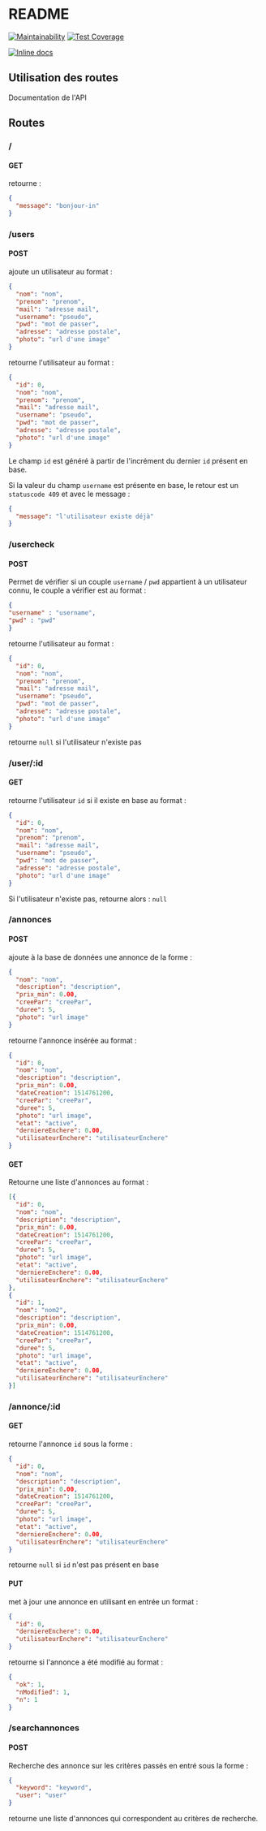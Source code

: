 # README

[![Maintainability](https://api.codeclimate.com/v1/badges/aded628a1df99b5e9bd1/maintainability)](https://codeclimate.com/github/FarahonKhwaja/back-eBAI/maintainability)  [![Test Coverage](https://api.codeclimate.com/v1/badges/aded628a1df99b5e9bd1/test_coverage)](https://codeclimate.com/github/FarahonKhwaja/back-eBAI/test_coverage)

[![Inline docs](http://inch-ci.org/github/FarahonKhwaja/back-eBAI.svg?branch=master)](http://inch-ci.org/github/FarahonKhwaja/back-eBAI)

## Utilisation des routes

Documentation de l'API

## Routes

### /

#### GET

retourne :

```json
{
  "message": "bonjour-in"
}
```

### /users

#### POST

ajoute un utilisateur au format :

```json
{
  "nom": "nom",
  "prenom": "prenom",
  "mail": "adresse mail",
  "username": "pseudo",
  "pwd": "mot de passer",
  "adresse": "adresse postale",
  "photo": "url d'une image"
}
```

retourne l'utilisateur au format :

```json
{
  "id": 0,
  "nom": "nom",
  "prenom": "prenom",
  "mail": "adresse mail",
  "username": "pseudo",
  "pwd": "mot de passer",
  "adresse": "adresse postale",
  "photo": "url d'une image"
}
```

Le champ `id` est généré à partir de l'incrément du dernier `id` présent en base.

Si la valeur du champ `username` est présente en base, le retour est un `statuscode 409` et avec le message :

```json
{
  "message": "l'utilisateur existe déjà"
}
```

### /usercheck

#### POST

Permet de vérifier si un couple `username` / `pwd` appartient à un utilisateur connu, le couple a vérifier est au format :

```json
{
"username" : "username",
"pwd" : "pwd"
}
```

retourne l'utilisateur au format :

```json
{
  "id": 0,
  "nom": "nom",
  "prenom": "prenom",
  "mail": "adresse mail",
  "username": "pseudo",
  "pwd": "mot de passer",
  "adresse": "adresse postale",
  "photo": "url d'une image"
}
```

retourne `null` si l'utilisateur n'existe pas

### /user/:id

#### GET

retourne l'utilisateur `id` si il existe en base au format :

```json
{
  "id": 0,
  "nom": "nom",
  "prenom": "prenom",
  "mail": "adresse mail",
  "username": "pseudo",
  "pwd": "mot de passer",
  "adresse": "adresse postale",
  "photo": "url d'une image"
}
```

Si l'utilisateur n'existe pas, retourne alors : `null`

### /annonces

#### POST

ajoute à la base de données une annonce de la forme :

```json
{
  "nom": "nom",
  "description": "description",
  "prix_min": 0.00,
  "creePar": "creePar",
  "duree": 5,
  "photo": "url image"
}
```

retourne l'annonce insérée au format :

```json
{
  "id": 0,
  "nom": "nom",
  "description": "description",
  "prix_min": 0.00,
  "dateCreation": 1514761200,
  "creePar": "creePar",
  "duree": 5,
  "photo": "url image",
  "etat": "active",
  "derniereEnchere": 0.00,
  "utilisateurEnchere": "utilisateurEnchere"
}
```

#### GET

Retourne une liste d'annonces au format :

```json
[{
  "id": 0,
  "nom": "nom",
  "description": "description",
  "prix_min": 0.00,
  "dateCreation": 1514761200,
  "creePar": "creePar",
  "duree": 5,
  "photo": "url image",
  "etat": "active",
  "derniereEnchere": 0.00,
  "utilisateurEnchere": "utilisateurEnchere"
},
{
  "id": 1,
  "nom": "nom2",
  "description": "description",
  "prix_min": 0.00,
  "dateCreation": 1514761200,
  "creePar": "creePar",
  "duree": 5,
  "photo": "url image",
  "etat": "active",
  "derniereEnchere": 0.00,
  "utilisateurEnchere": "utilisateurEnchere"
}]
```

### /annonce/:id

#### GET

retourne l'annonce `id` sous la forme :

```json
{
  "id": 0,
  "nom": "nom",
  "description": "description",
  "prix_min": 0.00,
  "dateCreation": 1514761200,
  "creePar": "creePar",
  "duree": 5,
  "photo": "url image",
  "etat": "active",
  "derniereEnchere": 0.00,
  "utilisateurEnchere": "utilisateurEnchere"
}
```

retourne `null` si `id` n'est pas présent en base

#### PUT

met à jour une annonce en utilisant en entrée un format :

```json
{
  "id": 0,
  "derniereEnchere": 0.00,
  "utilisateurEnchere": "utilisateurEnchere"
}
```

retourne si l'annonce a été modifié au format :

```json
{
  "ok": 1,
  "nModified": 1,
  "n": 1
}
```

### /searchannonces

#### POST

Recherche des annonce sur les critères passés en entré sous la forme :

```json
{
  "keyword": "keyword",
  "user": "user"
}
```

retourne une liste d'annonces qui correspondent au critères de recherche.
